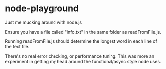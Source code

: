 node-playground
===============

Just me mucking around with node.js

Ensure you have a file called "info.txt" in the same folder as readFromFile.js.

Running readFromFile.js should determine the longest word in each line of the text file.

There's no real error checking, or performance tuning. This was more an experiment in getting my head around the functional/async style node uses.
 